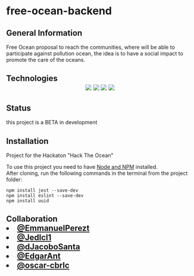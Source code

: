 # free-ocean-backend

<h2>General Information</h2>
  <p>Free Ocean proposal to reach the communities, where will be able to participate against pollution ocean, the idea is to have a social impact to promote the care of the oceans.</p>

<h2>Technologies</2>
  <div id="badge" align="center">
    <img src= "https://img.shields.io/badge/html5-%23E34F26.svg?style=for-the-badge&logo=html5&logoColor=white">
    <img src= "https://img.shields.io/badge/css3-%231572B6.svg?style=for-the-badge&logo=css3&logoColor=white">
    <img src="https://img.shields.io/badge/javascript-%23323330.svg?style=for-the-badge&logo=javascript&logoColor=%23F7DF1E">
    <img src="https://img.shields.io/badge/JSON-black?style=for-the-badge&logo=json&badgeColor=010101">
  </div>

<h2>Status</h2>
  <p> this project is a BETA in development</p>

<h2>Installation</h2>

Project for the Hackaton "Hack The Ocean"

To use this project you need to have [Node and NPM](https://nodejs.org/es/) installed.<br>
After cloning, run the following commands in the terminal from the project folder:

```
npm install jest --save-dev
npm install eslint --save-dev
npm install uuid
```

<h2>Collaboration</2>
  <li><a href="https://github.com/EmmanuelPerezt/EmmanuelPerezt"> @EmmanuelPerezt</a></li>
  <li><a href="https://github.com/Jedlcl1"> @Jedlcl1</a></li>
  <li><a href="https://github.com/dJacoboSanta"> @dJacoboSanta</a></li>
  <li><a href="https://github.com/EdgarAnt"> @EdgarAnt</a></li>
  <li><a href="https://github.com/oscar-cbrlc"> @oscar-cbrlc</a></li>
